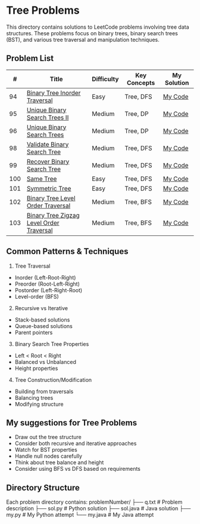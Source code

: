 # Tree Problems
This directory contains solutions to LeetCode problems involving tree data structures. These problems focus on binary trees, binary search trees (BST), and various tree traversal and manipulation techniques.

## Problem List
| # | Title | Difficulty | Key Concepts | My Solution |
|---|-------|------------|--------------|-------------|
| 94 | [Binary Tree Inorder Traversal](https://leetcode.com/problems/binary-tree-inorder-traversal/) | Easy | Tree, DFS |[My Code](https://github.com/irojhan/Leetcode/tree/master/tree/94) |
| 95 | [Unique Binary Search Trees II](https://leetcode.com/problems/unique-binary-search-trees-ii/) | Medium | Tree, DP |[My Code](https://github.com/ArmanBehnam/Leetcode/tree/main/tree/95) |
| 96 | [Unique Binary Search Trees](https://leetcode.com/problems/unique-binary-search-trees/) | Medium | Tree, DP |[My Code](https://github.com/irojhan/Leetcode/tree/master/tree/96) |
| 98 | [Validate Binary Search Tree](https://leetcode.com/problems/validate-binary-search-tree/) | Medium | Tree, DFS |[My Code](https://github.com/irojhan/Leetcode/tree/master/tree/98) |
| 99 | [Recover Binary Search Tree](https://leetcode.com/problems/recover-binary-search-tree/) | Medium | Tree, DFS |[My Code](https://github.com/irojhan/Leetcode/tree/master/tree/99) |
| 100 | [Same Tree](https://leetcode.com/problems/same-tree/) | Easy | Tree, DFS |[My Code](https://github.com/irojhan/Leetcode/tree/master/tree/100) |
| 101 | [Symmetric Tree](https://leetcode.com/problems/symmetric-tree/) | Easy | Tree, DFS |[My Code](https://github.com/irojhan/Leetcode/tree/master/tree/101) |
| 102 | [Binary Tree Level Order Traversal](https://leetcode.com/problems/binary-tree-level-order-traversal/) | Medium | Tree, BFS |[My Code](https://github.com/irojhan/Leetcode/tree/master/tree/102) |
| 103 | [Binary Tree Zigzag Level Order Traversal](https://leetcode.com/problems/binary-tree-zigzag-level-order-traversal/) | Medium | Tree, BFS |[My Code](https://github.com/irojhan/Leetcode/tree/master/tree/103) |

## Common Patterns & Techniques
1. Tree Traversal
  - Inorder (Left-Root-Right)
  - Preorder (Root-Left-Right)
  - Postorder (Left-Right-Root)
  - Level-order (BFS)

2. Recursive vs Iterative
  - Stack-based solutions
  - Queue-based solutions
  - Parent pointers

3. Binary Search Tree Properties
  - Left < Root < Right
  - Balanced vs Unbalanced
  - Height properties

4. Tree Construction/Modification
  - Building from traversals
  - Balancing trees
  - Modifying structure

## My suggestions for Tree Problems
- Draw out the tree structure
- Consider both recursive and iterative approaches
- Watch for BST properties
- Handle null nodes carefully
- Think about tree balance and height
- Consider using BFS vs DFS based on requirements

## Directory Structure
Each problem directory contains:
problemNumber/
├── q.txt          # Problem description
├── sol.py         # Python solution
├── sol.java       # Java solution
├── my.py          # My Python attempt
└── my.java        # My Java attempt

